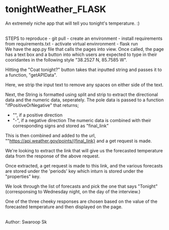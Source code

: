 # tonightWeather_FLASK
An extremely niche app that will tell you tonight's temperature. :)

<br>
STEPS to reproduce
- git pull
- create an environment
- install requirements from requirements.txt
- activate virtual envinronment
- flask run

<br>
We have the app.py file that calls the pages into view.
Once called, the page has a text box and a button into which users are expected to type in their cooridantes in the following style "38.2527 N, 85.7585 W".


Hitting the "Coat tonight?" button takes that inputted string and passes it to a function, "getAPIData".

Here, we strip the input text to remove any spaces on either side of the text.


Next, the String is formatted using split and strip to extract the directional data and the numeric data, seperately.
The pole data is passed to a function "ifPositiveOrNegative" that returns;
- "", if a positive direction
- "-", if a negative direction
The numeric data is combined with their corresponding signs and stored as "final_link"

This is then combined and added to the url, ""https://api.weather.gov/points/{final_link} and a get request is made.

We're looking to extract the link that will give us the forecasted temperature data from the response of the above request.

Once extracted, a get request is made to this link, and the various forecasts are stored under the 'periods' key which inturn is stored under the "properties" key.

We look through the  list of forecasts and pick the one that says "Tonight" (corresponsing to Wednesday night, on the day of the interview.)

One of the three cheeky responses are chosen based on the value of the forecasted temperature and then displayed on the page.

<br>
Author: Swaroop Sk
<br>

